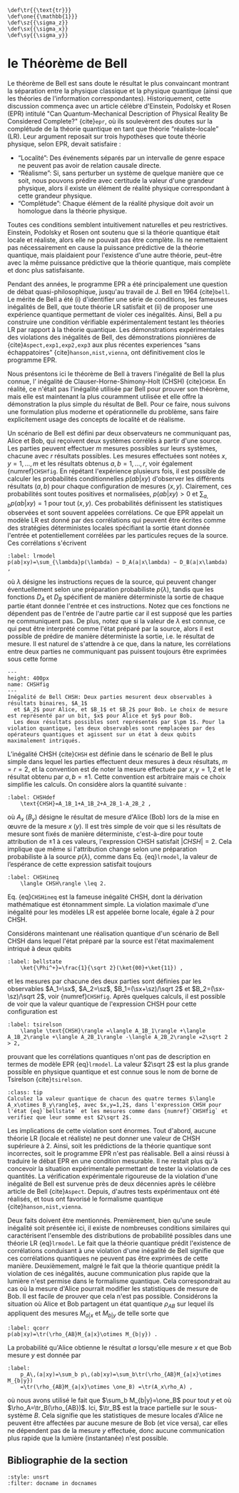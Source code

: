 ```{math}
\def\tr{{\text{tr}}}
\def\one{{\mathbb{1}}}
\def\sz{{\sigma_z}}
\def\sx{{\sigma_x}}
\def\sy{{\sigma_y}}
```

# le Théorème de Bell

Le théorème de Bell est sans doute le résultat le plus convaincant montrant la séparation entre la physique classique et la physique quantique (ainsi que les théories de l'information correspondantes). Historiquement, cette discussion commença avec un article célèbre d'Einstein, Podolsky et Rosen (EPR) intitulé "Can Quantum-Mechanical Description of Physical Reality Be Considered Complete?"
{cite}`epr`, où ils soulevèrent des doutes sur la complétude de la théorie quantique en tant que théorie “réaliste-locale” (LR). Leur argument reposait sur trois hypothèses que toute théorie physique, selon EPR, devait satisfaire :

- “Localité”: Des événements séparés par un intervalle de genre espace ne peuvent pas avoir de relation causale directe.
- “Réalisme”: Si, sans perturber un système de quelque manière que ce soit, nous pouvons prédire avec certitude la valeur d'une grandeur physique, alors il existe un élément de réalité physique correspondant à cette grandeur physique.
- “Complétude”: Chaque élément de la réalité physique doit avoir un homologue dans la théorie physique.

Toutes ces conditions semblent intuitivement naturelles et peu restrictives. Einstein, Podolsky et Rosen ont soutenu que si la théorie quantique était locale et réaliste, alors elle ne pouvait pas être complète. Ils ne remettaient pas nécessairement en cause la puissance prédictive de la théorie quantique, mais plaidaient pour l'existence d'une autre théorie, peut-être avec la même puissance prédictive que la théorie quantique, mais complète et donc plus satisfaisante.

Pendant des années, le programme EPR a été principalement une question de débat quasi-philosophique, jusqu'au travail de J. Bell en 1964 {cite}`bell`. Le mérite de Bell a été (i) d'identifier une série de conditions, les fameuses inégalités de Bell, que toute théorie LR satisfait et (ii) de proposer une expérience quantique permettant de violer ces inégalités. Ainsi, Bell a pu construire une condition vérifiable expérimentalement testant les théories LR par rapport à la théorie quantique. Les démonstrations expérimentales des violations des inégalités de Bell, des démonstrations pionnières de {cite}`Aspect,exp1,exp2,exp3` aux plus récentes experiences “sans échappatoires” {cite}`hanson,nist,vienna`, ont définitivement clos le programme EPR.

Nous présentons ici le théorème de Bell à travers l'inégalité de Bell la plus connue, l’ inégalité de Clauser-Horne-Shimony-Holt (CHSH) {cite}`CHSH`. En réalité, ce n'était pas l'inégalité utilisée par Bell pour prouver son théorème, mais elle est maintenant la plus couramment utilisée et elle offre la démonstration la plus simple du résultat de Bell. Pour ce faire, nous suivons une formulation plus moderne et opérationnelle du problème, sans faire explicitement usage des concepts de localité et de réalisme.

Un scénario de Bell est défini par deux observateurs ne communiquant pas, Alice et Bob, qui reçoivent deux systèmes corrélés à partir d'une source. Les parties peuvent effectuer $m$ mesures possibles sur leurs systèmes, chacune avec $r$ résultats possibles. Les mesures effectuées sont notées $x,y=1,\ldots,m$ et les résultats obtenus $a,b=1,\ldots,r$, voir également {numref}`CHSHfig`. En répétant l'expérience plusieurs fois, il est possible de calculer les probabilités conditionnelles $p(ab|xy)$ d'observer les différents résultats $(a,b)$ pour chaque configuration de mesures $(x,y)$. Clairement, ces probabilités sont toutes positives et normalisées, $p(ab|xy)>0$ et $\sum_{a,b}p(ab|xy)=1$ pour tout $(x,y)$. Ces probabilités définissent les statistiques observées et sont souvent appelées corrélations. Ce que EPR appelait un modèle LR est donné par des corrélations qui peuvent être écrites comme des stratégies déterministes locales spécifiant la sortie étant donnée l'entrée et potentiellement corrélées par les particules reçues de la source. Ces corrélations s'écrivent

```{math}
:label: lrmodel
p(ab|xy)=\sum_{\lambda}p(\lambda) ~ D_A(a|x\lambda) ~ D_B(a|x\lambda) ,
```

où $\lambda$ désigne les instructions reçues de la source, qui peuvent changer éventuellement selon une préparation probabiliste $p(\lambda)$, tandis que les fonctions $D_A$ et $D_B$ spécifient de manière déterministe la sortie de chaque partie étant donnée l'entrée et ces instructions. Notez que ces fonctions ne dépendent pas de l'entrée de l'autre partie car il est supposé que les parties ne communiquent pas. De plus, notez que si la valeur de $\lambda$ est connue, ce qui peut être interprété comme l'état préparé par la source, alors il est possible de prédire de manière déterministe la sortie, i.e. le résultat de mesure. Il est naturel de s'attendre à ce que, dans la nature, les corrélations entre deux parties ne communiquant pas puissent toujours être exprimées sous cette forme


```{figure} ./CHSH_Fig.png
---
height: 400px
name: CHSHfig
---
Inégalité de Bell CHSH: Deux parties mesurent deux observables à résultats binaires, $A_1$
  et $A_2$ pour Alice, et $B_1$ et $B_2$ pour Bob. Le choix de mesure est représenté par un bit, $x$ pour Alice et $y$ pour Bob.
  Les deux résultats possibles sont représentés par $\pm 1$. Pour la violation quantique, les deux observables sont remplacées par des opérateurs quantiques et agissent sur un état à deux qubits maximalement intriqués.
```

L’inégalité CHSH {cite}`CHSH` est définie dans le scénario de Bell le plus simple dans lequel les parties effectuent deux mesures à deux résultats, $m=r=2$, et la convention est de noter la mesure effectuée par $x,y=1,2$ et le résultat obtenu par $a,b=\pm 1$. Cette convention est arbitraire mais ce choix simplifie les calculs. On considère alors la quantité suivante :

```{math}
:label: CHSHdef
    \text{CHSH}=A_1B_1+A_1B_2+A_2B_1-A_2B_2 ,
```

où $A_x$ ($B_y$) désigne le résultat de mesure d'Alice (Bob) lors de la mise en œuvre de la mesure $x$ ($y$). Il est très simple de voir que si les résultats de mesure sont fixés de manière déterministe, c'est-à-dire pour toute attribution de $\pm 1$ à ces valeurs, l'expression CHSH satisfait $|CHSH|=2$. Cela implique que même si l'attribution change selon une préparation probabiliste à la source $p(\lambda)$, comme dans Eq. {eq}`lrmodel`, la valeur de l’espérance de cette expression satisfait toujours 

```{math}
:label: CHSHineq
    \langle CHSH\rangle \leq 2.
```

Eq. {eq}`CHSHineq` est la fameuse inégalité CHSH, dont la dérivation mathématique est étonnamment simple. La violation maximale d'une inégalité pour les modèles LR est appelée borne locale, égale à 2 pour CHSH.

Considérons maintenant une réalisation quantique d'un scénario de Bell CHSH dans lequel l'état préparé par la source est l'état maximalement intriqué à deux qubits

```{math}
:label: bellstate
    \ket{\Phi^+}=\frac{1}{\sqrt 2}(\ket{00}+\ket{11}) ,
```

et les mesures par chacune des deux parties sont définies par les observables $A_1=\sx$, $A_2=\sz$, $B_1=(\sx+\sz)/\sqrt 2$ et $B_2=(\sx-\sz)/\sqrt 2$, voir {numref}`CHSHfig`. Après quelques calculs, il est possible de voir que la valeur quantique de l'expression CHSH pour cette configuration est

```{math}
:label: tsirelson
    \langle \text{CHSH}\rangle =\langle A_1B_1\rangle +\langle A_1B_2\rangle +\langle A_2B_1\rangle -\langle A_2B_2\rangle =2\sqrt 2 > 2,
```

prouvant que les corrélations quantiques n'ont pas de description en termes de modèle EPR {eq}`lrmodel`. La valeur $2\sqrt 2$ est la plus grande possible en physique quantique et est connue sous le nom de borne de Tsirelson {cite}`tsirelson`.

<!--\textbf{Exercise 1}: Compute the quantum value of each of the four terms $\langle A_x\otimes B_y\rangle$, with $x,y=1,2$, in the CHSH expression for the state {eq}`bellstate` and settings as in {numref}`CHSHfig` and verify that they sum up to $2\sqrt 2$.-->

`````{admonition} Exercice 1
:class: tip
Calculez la valeur quantique de chacun des quatre termes $\langle A_x\otimes B_y\rangle$, avec $x,y=1,2$, dans l'expression CHSH pour l'état {eq}`bellstate` et les mesures comme dans {numref}`CHSHfig` et verifiez que leur somme est $2\sqrt 2$.
`````

Les implications de cette violation sont énormes. Tout d'abord, aucune théorie LR (locale et réaliste) ne peut donner une valeur de CHSH supérieure à 2. Ainsi, soit les prédictions de la théorie quantique sont incorrectes, soit le programme EPR n'est pas réalisable. Bell a ainsi réussi à traduire le débat EPR en une condition mesurable. Il ne restait plus qu'à concevoir la situation expérimentale permettant de tester la violation de ces quantités. La vérification expérimentale rigoureuse de la violation d'une inégalité de Bell est survenue près de deux décennies après le célèbre article de Bell {cite}`Aspect`. Depuis, d'autres tests expérimentaux ont été réalisés, et tous ont favorisé le formalisme quantique {cite}`hanson,nist,vienna`.

Deux faits doivent être mentionnés. Premièrement, bien qu'une seule inégalité soit présentée ici, il existe de nombreuses conditions similaires qui caractérisent l'ensemble des distributions de probabilité possibles dans une théorie LR {eq}`lrmodel`. Le fait que la théorie quantique prédit l'existence de corrélations conduisant à une violation d'une inégalité de Bell signifie que ces corrélations quantiques ne peuvent pas être exprimées de cette manière.
Deuxièmement, malgré le fait que la théorie quantique prédit la violation de ces inégalités, aucune communication plus rapide que la lumière n'est permise dans le formalisme quantique. Cela correspondrait au cas où la mesure d'Alice pourrait modifier les statistiques de mesure de Bob. Il est facile de prouver que cela n'est pas possible. Considérons la situation où Alice et Bob partagent un état quantique $\rho_{AB}$ sur lequel ils appliquent des mesures ${M_{a|x}}$ et ${M_{b|y}}$ de telle sorte que


```{math}
:label: qcorr
p(ab|xy)=\tr(\rho_{AB}M_{a|x}\otimes M_{b|y}) .
```

La probabilité qu'Alice obtienne le résultat $a$ lorsqu'elle mesure $x$ et que Bob mesure $y$ est donnée par

```{math}
:label:
    p_A\,(a|xy)=\sum_b p\,(ab|xy)=\sum_b\tr(\rho_{AB}M_{a|x}\otimes M_{b|y})
    =\tr(\rho_{AB}M_{a|x}\otimes \one_B) =\tr(A_x\rho_A) ,
```

où nous avons utilisé le fait que $\sum_b M_{b|y}=\one_B$ pour tout $y$ et où $\rho_A=\tr_B(\rho_{AB})$. Ici, $\tr_B$ est la trace partielle sur le sous-système $B$. Cela signifie que les statistiques de mesure locales d'Alice ne peuvent être affectées par aucune mesure de Bob (et vice versa), car elles ne dépendent pas de la mesure $y$ effectuée, donc aucune communication plus rapide que la lumière (instantanée) n'est possible.

<!--TODO Luke: I think this above section could be clearer, regarding the partial trace etc. -->

## Bibliographie de la section
```{bibliography}
:style: unsrt
:filter: docname in docnames
```






